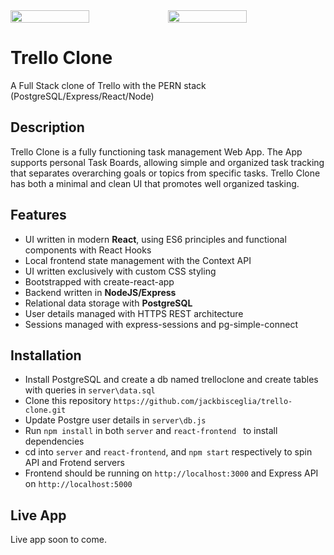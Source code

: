 <div style="display: flex; justify-content: center;">
  <img src="https://dl.dropboxusercontent.com/s/1kfggoalknf4nfq/Trello%20Landing%20Page.png?dl=0" style="width: 50%; height: auto"/>
  <img src="https://dl.dropboxusercontent.com/s/ek274x8j0izxu4x/Trello%20Main%20Page.png?dl=0" style="width: 50%; height: auto"/>
</div>
                                                                                                                               
# Trello Clone
A Full Stack clone of Trello with the PERN stack (PostgreSQL/Express/React/Node)

## Description
Trello Clone is a fully functioning task management Web App. The App supports personal Task Boards, allowing 
simple and organized task tracking that separates overarching goals or topics from specific tasks. Trello Clone
has both a minimal and clean UI that promotes well organized tasking.

## Features
* UI written in modern __React__, using ES6 principles and functional components with React Hooks
* Local frontend state management with the Context API
* UI written exclusively with custom CSS styling 
* Bootstrapped with create-react-app
* Backend written in __NodeJS/Express__
* Relational data storage with __PostgreSQL__
* User details managed with HTTPS REST architecture
* Sessions managed with express-sessions and pg-simple-connect

## Installation
* Install PostgreSQL and create a db named trelloclone and create tables with queries in ```server\data.sql```
* Clone this repository ```https://github.com/jackbisceglia/trello-clone.git```
* Update Postgre user details in ```server\db.js```
* Run ```npm install``` in both ```server``` and ```react-frontend ``` to install dependencies
* cd into ```server``` and ```react-frontend```, and ```npm start``` respectively to spin API and Frotend servers
* Frontend should be running on ```http://localhost:3000``` and Express API on ```http://localhost:5000```

## Live App
Live app soon to come.
